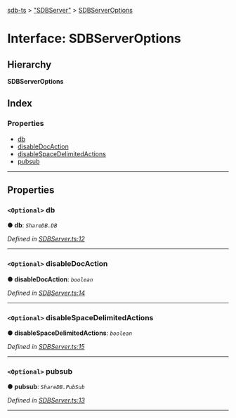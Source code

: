 [sdb-ts](../README.md) > ["SDBServer"](../modules/_sdbserver_.md) > [SDBServerOptions](../interfaces/_sdbserver_.sdbserveroptions.md)

# Interface: SDBServerOptions

## Hierarchy

**SDBServerOptions**

## Index

### Properties

* [db](_sdbserver_.sdbserveroptions.md#db)
* [disableDocAction](_sdbserver_.sdbserveroptions.md#disabledocaction)
* [disableSpaceDelimitedActions](_sdbserver_.sdbserveroptions.md#disablespacedelimitedactions)
* [pubsub](_sdbserver_.sdbserveroptions.md#pubsub)

---

## Properties

<a id="db"></a>

### `<Optional>` db

**● db**: *`ShareDB.DB`*

*Defined in [SDBServer.ts:12](https://github.com/soney/sdb-ts/blob/2988743/src/SDBServer.ts#L12)*

___
<a id="disabledocaction"></a>

### `<Optional>` disableDocAction

**● disableDocAction**: *`boolean`*

*Defined in [SDBServer.ts:14](https://github.com/soney/sdb-ts/blob/2988743/src/SDBServer.ts#L14)*

___
<a id="disablespacedelimitedactions"></a>

### `<Optional>` disableSpaceDelimitedActions

**● disableSpaceDelimitedActions**: *`boolean`*

*Defined in [SDBServer.ts:15](https://github.com/soney/sdb-ts/blob/2988743/src/SDBServer.ts#L15)*

___
<a id="pubsub"></a>

### `<Optional>` pubsub

**● pubsub**: *`ShareDB.PubSub`*

*Defined in [SDBServer.ts:13](https://github.com/soney/sdb-ts/blob/2988743/src/SDBServer.ts#L13)*

___

